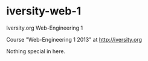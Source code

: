 iversity-web-1
==============

Iversity.org Web-Engineering 1

Course "Web-Engineering 1 2013" at http://iversity.org

Nothing special in here.
